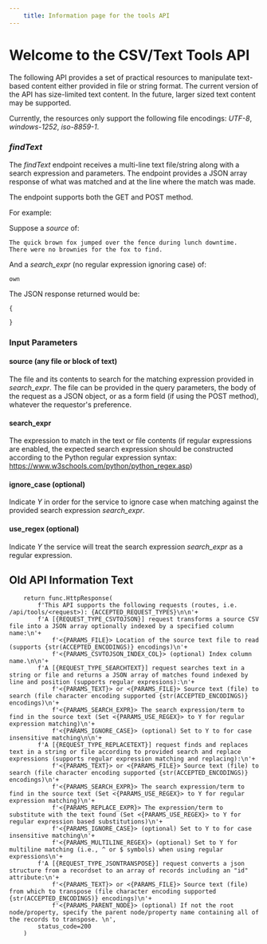 ```yaml
---
    title: Information page for the tools API
---
```


# Welcome to the CSV/Text Tools API

The following API provides a set of practical resources to manipulate text-based content either provided in file or string format. The current version of the API has size-limited text content. In the future, larger sized text content may be supported.

Currently, the resources only support the following file encodings: *UTF-8*, *windows-1252*, *iso-8859-1*.

### *findText*

The *findText* endpoint receives a multi-line text file/string along with a search expression and parameters. The endpoint provides a JSON array response of what was matched and at the line where the match was made.

The endpoint supports both the GET and POST method.

For example:

Suppose a *source* of:
```
The quick brown fox jumped over the fence during lunch downtime.
There were no brownies for the fox to find.
```

And a *search_expr* (no regular expression ignoring case) of:
```
own
```

The JSON response returned would be:
```
{

}
```


### Input Parameters

#### source (any file or block of text)
The file and its contents to search for the matching expression provided in *search_expr*. The file can be provided in the query parameters, the body of the request as a JSON object, or as a form field (if using the POST method), whatever the requestor's preference.

#### search_expr
The expression to match in the text or file contents (if regular expressions are enabled, the expected search expression should be constructed according to the Python regular expression syntax: https://www.w3schools.com/python/python_regex.asp)

#### ignore_case (optional)
Indicate *Y* in order for the service to ignore case when matching against the provided search expression *search_expr*.

#### use_regex (optional)
Indicate *Y* the service will treat the search expression *search_expr* as a regular expression.


## Old API Information Text
```
    return func.HttpResponse(
        f'This API supports the following requests (routes, i.e. /api/tools/<request>): {ACCEPTED_REQUEST_TYPES}\n\n'+
        f'A [{REQUEST_TYPE_CSVTOJSON}] request transforms a source CSV file into a JSON array optionally indexed by a specified column name:\n'+
            f'<{PARAMS_FILE}> Location of the source text file to read (supports {str(ACCEPTED_ENCODINGS)} encodings)\n'+
            f'<{PARAMS_CSVTOJSON_INDEX_COL}> (optional) Index column name.\n\n'+
        f'A [{REQUEST_TYPE_SEARCHTEXT}] request searches text in a string or file and returns a JSON array of matches found indexed by line and position (supports regular expresions):\n'+
            f'<{PARAMS_TEXT}> or <{PARAMS_FILE}> Source text (file) to search (file character encoding supported {str(ACCEPTED_ENCODINGS)} encodings)\n'+
            f'<{PARAMS_SEARCH_EXPR}> The search expression/term to find in the source text (Set <{PARAMS_USE_REGEX}> to Y for regular expression matching)\n'+
            f'<{PARAMS_IGNORE_CASE}> (optional) Set to Y to for case insensitive matching\n\n'+
        f'A [{REQUEST_TYPE_REPLACETEXT}] request finds and replaces text in a string or file according to provided search and replace expressions (supports regular expression matching and replacing):\n'+
            f'<{PARAMS_TEXT}> or <{PARAMS_FILE}> Source text (file) to search (file character encoding supported {str(ACCEPTED_ENCODINGS)} encodings)\n'+
            f'<{PARAMS_SEARCH_EXPR}> The search expression/term to find in the source text (Set <{PARAMS_USE_REGEX}> to Y for regular expression matching)\n'+
            f'<{PARAMS_REPLACE_EXPR}> The expression/term to substitute with the text found (Set <{PARAMS_USE_REGEX}> to Y for regular expression based substitutions)\n'+
            f'<{PARAMS_IGNORE_CASE}> (optional) Set to Y to for case insensitive matching\n'+
            f'<{PARAMS_MULTILINE_REGEX}> (optional) Set to Y for multiline matching (i.e., ^ or $ symbols) when using regular expressions\n'+
        f'A [{REQUEST_TYPE_JSONTRANSPOSE}] request converts a json structure from a recordset to an array of records including an "id" attribute:\n'+
            f'<{PARAMS_TEXT}> or <{PARAMS_FILE}> Source text (file) from which to transpose (file character encoding supported {str(ACCEPTED_ENCODINGS)} encodings)\n'+
            f'<{PARAMS_PARENT_NODE}> (optional) If not the root node/property, specify the parent node/property name containing all of the records to transpose. \n',
        status_code=200
    )

```